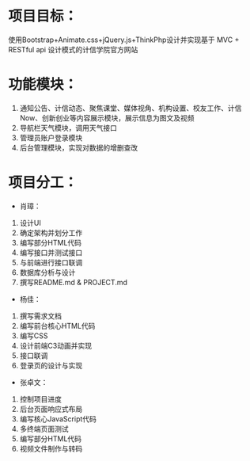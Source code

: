 # 项目目标：<br>
使用Bootstrap+Animate.css+jQuery.js+ThinkPhp设计并实现基于 MVC + RESTful api 设计模式的计信学院官方网站
# 功能模块：
1. 通知公告、计信动态、聚焦课堂、媒体视角、机构设置、校友工作、计信Now、创新创业等内容展示模块，展示信息为图文及视频
2. 导航栏天气模块，调用天气接口
3. 管理员账户登录模块
4. 后台管理模块，实现对数据的增删查改
# 项目分工：<br>
- 肖璋：
1. 设计UI
2. 确定架构并划分工作
3. 编写部分HTML代码
4. 编写接口并测试接口
5. 与前端进行接口联调
6. 数据库分析与设计
7. 撰写README.md & PROJECT.md
- 杨佳：
1. 撰写需求文档
2. 编写前台核心HTML代码
3. 编写CSS
4. 设计前端C3动画并实现
5. 接口联调
6. 登录页的设计与实现
- 张卓文：
1. 控制项目进度
2. 后台页面响应式布局
3. 编写核心JavaScript代码
4. 多终端页面测试
5. 编写部分HTML代码
6. 视频文件制作与转码

